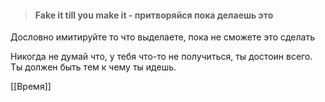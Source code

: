 > #### Fake it till you make it - притворяйся пока делаешь это

Дословно имитируйте то что выделаете, пока не сможете это сделать

Никогда не думай что, у тебя что-то не получиться, ты достоин всего. Ты должен быть тем к чему ты идешь.

[[Время]]